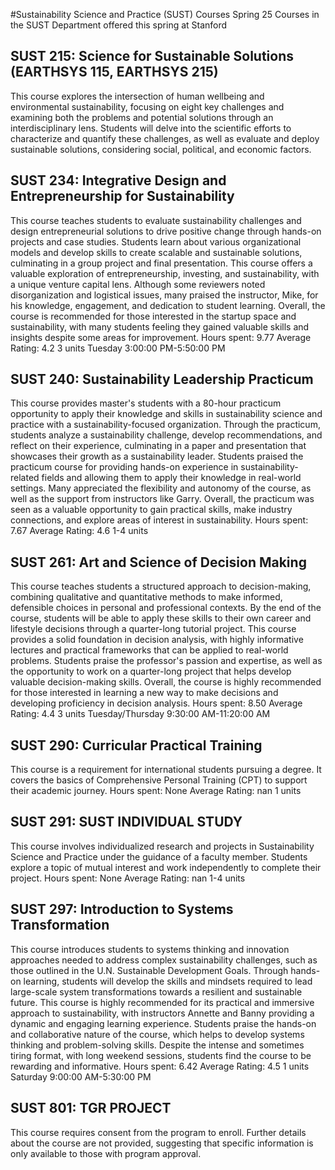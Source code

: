 #Sustainability Science and Practice (SUST) Courses Spring 25
Courses in the SUST Department offered this spring at Stanford
## SUST 215: Science for Sustainable Solutions (EARTHSYS 115, EARTHSYS 215)
This course explores the intersection of human wellbeing and environmental sustainability, focusing on eight key challenges and examining both the problems and potential solutions through an interdisciplinary lens. Students will delve into the scientific efforts to characterize and quantify these challenges, as well as evaluate and deploy sustainable solutions, considering social, political, and economic factors.
## SUST 234: Integrative Design and Entrepreneurship for Sustainability
This course teaches students to evaluate sustainability challenges and design entrepreneurial solutions to drive positive change through hands-on projects and case studies. Students learn about various organizational models and develop skills to create scalable and sustainable solutions, culminating in a group project and final presentation.
This course offers a valuable exploration of entrepreneurship, investing, and sustainability, with a unique venture capital lens. Although some reviewers noted disorganization and logistical issues, many praised the instructor, Mike, for his knowledge, engagement, and dedication to student learning. Overall, the course is recommended for those interested in the startup space and sustainability, with many students feeling they gained valuable skills and insights despite some areas for improvement.
Hours spent: 9.77
Average Rating: 4.2
3 units
Tuesday 3:00:00 PM-5:50:00 PM
## SUST 240: Sustainability Leadership Practicum
This course provides master's students with a 80-hour practicum opportunity to apply their knowledge and skills in sustainability science and practice with a sustainability-focused organization. Through the practicum, students analyze a sustainability challenge, develop recommendations, and reflect on their experience, culminating in a paper and presentation that showcases their growth as a sustainability leader.
Students praised the practicum course for providing hands-on experience in sustainability-related fields and allowing them to apply their knowledge in real-world settings. Many appreciated the flexibility and autonomy of the course, as well as the support from instructors like Garry. Overall, the practicum was seen as a valuable opportunity to gain practical skills, make industry connections, and explore areas of interest in sustainability.
Hours spent: 7.67
Average Rating: 4.6
1-4 units
## SUST 261: Art and Science of Decision Making
This course teaches students a structured approach to decision-making, combining qualitative and quantitative methods to make informed, defensible choices in personal and professional contexts. By the end of the course, students will be able to apply these skills to their own career and lifestyle decisions through a quarter-long tutorial project.
This course provides a solid foundation in decision analysis, with highly informative lectures and practical frameworks that can be applied to real-world problems. Students praise the professor's passion and expertise, as well as the opportunity to work on a quarter-long project that helps develop valuable decision-making skills. Overall, the course is highly recommended for those interested in learning a new way to make decisions and developing proficiency in decision analysis.
Hours spent: 8.50
Average Rating: 4.4
3 units
Tuesday/Thursday 9:30:00 AM-11:20:00 AM
## SUST 290: Curricular Practical Training
This course is a requirement for international students pursuing a degree. It covers the basics of Comprehensive Personal Training (CPT) to support their academic journey.
Hours spent: None
Average Rating: nan
1 units
## SUST 291: SUST INDIVIDUAL STUDY
This course involves individualized research and projects in Sustainability Science and Practice under the guidance of a faculty member. Students explore a topic of mutual interest and work independently to complete their project.
Hours spent: None
Average Rating: nan
1-4 units
## SUST 297: Introduction to Systems Transformation
This course introduces students to systems thinking and innovation approaches needed to address complex sustainability challenges, such as those outlined in the U.N. Sustainable Development Goals. Through hands-on learning, students will develop the skills and mindsets required to lead large-scale system transformations towards a resilient and sustainable future.
This course is highly recommended for its practical and immersive approach to sustainability, with instructors Annette and Banny providing a dynamic and engaging learning experience. Students praise the hands-on and collaborative nature of the course, which helps to develop systems thinking and problem-solving skills. Despite the intense and sometimes tiring format, with long weekend sessions, students find the course to be rewarding and informative.
Hours spent: 6.42
Average Rating: 4.5
1 units
Saturday 9:00:00 AM-5:30:00 PM
## SUST 801: TGR PROJECT
This course requires consent from the program to enroll. Further details about the course are not provided, suggesting that specific information is only available to those with program approval.